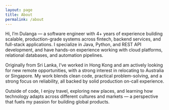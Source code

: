 ```yaml
---
layout: page
title: About
permalink: /about
---
```


Hi, I’m Dulanga — a software engineer with 4+ years of experience building scalable, production-grade systems across fintech, backend services, and full-stack applications. I specialize in Java, Python, and REST API development, and have hands-on experience working with cloud platforms, relational databases, and automation pipelines.

Originally from Sri Lanka, I’ve worked in Hong Kong and am actively looking for new remote opportunities, with a strong interest in relocating to Australia or Singapore. My work blends clean code, practical problem-solving, and a strong focus on reliability, all backed by solid production on-call experience.

Outside of code, I enjoy travel, exploring new places, and learning how technology adapts across different cultures and markets — a perspective that fuels my passion for building global products.